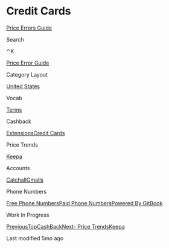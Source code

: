 # Credit Cards

[Price Errors Guide](broken-reference)

Search

⌃K

[Price Error Guide](broken-reference)

Category Layout

[United States](broken-reference)

Vocab

[Terms](broken-reference)

Cashback

[Extensions](broken-reference)[Credit Cards](broken-reference)

Price Trends

[Keepa](broken-reference)

Accounts

[Catchall](broken-reference)[Gmails](broken-reference)

Phone Numbers

[Free Phone Numbers](broken-reference)[Paid Phone Numbers](broken-reference)[Powered By GitBook](https://www.gitbook.com/?utm\_source=content\&utm\_medium=trademark\&utm\_campaign=xCyN7qkzVVC9whjX2sDG)

Work In Progress

[PreviousTopCashBack](.gitbook/assets/topcashback)[Next- Price TrendsKeepa](broken-reference)

Last modified 5mo ago
